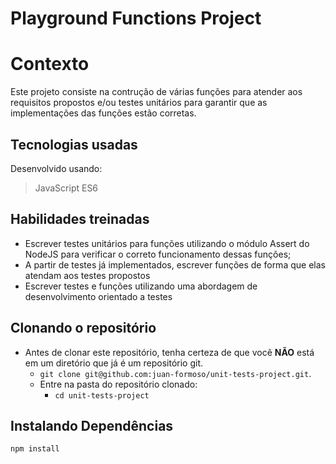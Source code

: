 # Playground Functions Project

# Contexto

Este projeto consiste na contrução de várias funções para atender aos requisitos propostos e/ou testes unitários para garantir que as implementações das funções estão corretas.

## Tecnologias usadas

Desenvolvido usando:
> JavaScript ES6

## Habilidades treinadas

* Escrever testes unitários para funções utilizando o módulo Assert do NodeJS para verificar o correto funcionamento dessas funções;
* A partir de testes já implementados, escrever funções de forma que elas atendam aos testes propostos
* Escrever testes e funções utilizando uma abordagem de desenvolvimento orientado a testes

## Clonando o repositório

* Antes de clonar este repositório, tenha certeza de que você **NÃO** está em um diretório que já é um repositório git.
  * `git clone git@github.com:juan-formoso/unit-tests-project.git`.
  * Entre na pasta do repositório clonado:
    * `cd unit-tests-project`

## Instalando Dependências

```bash
npm install
``` 